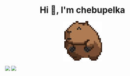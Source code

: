 <h1 align="center">Hi 👋, I'm chebupelka</h1>
<p align="center"> <img src="capyroll.gif"> </p>

<img src="https://github-readme-stats.vercel.app/api?username=chebupelka8&show_icons=true&theme=default">

<img src="https://github-readme-stats.vercel.app/api/top-langs/?username=chebupelka8&layout=compact&theme=dark">

